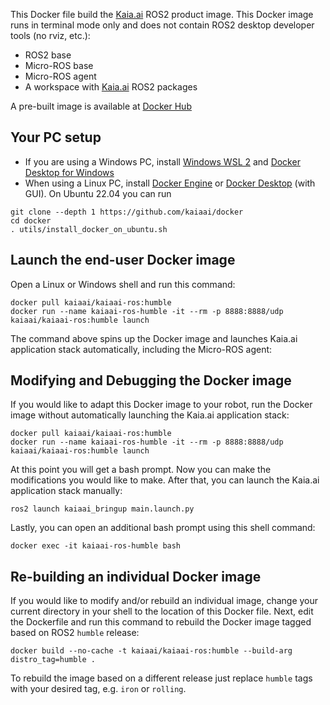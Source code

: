 This Docker file build the [Kaia.ai](https://kaia.ai/) ROS2 product image. This Docker image runs in terminal
mode only and does not contain ROS2 desktop developer tools (no rviz, etc.):
- ROS2 base
- Micro-ROS base
- Micro-ROS agent
- A workspace with [Kaia.ai](https://kaia.ai/) ROS2 packages

A pre-built image is available at [Docker Hub](https://hub.docker.com/r/kaiaai/kaiaai-ros)

## Your PC setup
- If you are using a Windows PC, install [Windows WSL 2](https://learn.microsoft.com/en-us/windows/wsl/install)
and [Docker Desktop for Windows](https://docs.docker.com/desktop/install/windows-install/)
- When using a Linux PC, install [Docker Engine](https://docs.docker.com/engine/install/ubuntu/) or
[Docker Desktop](https://docs.docker.com/desktop/install/linux-install/) (with GUI).
On Ubuntu 22.04 you can run
```
git clone --depth 1 https://github.com/kaiaai/docker
cd docker
. utils/install_docker_on_ubuntu.sh
```

## Launch the end-user Docker image
Open a Linux or Windows shell and run this command:
```
docker pull kaiaai/kaiaai-ros:humble
docker run --name kaiaai-ros-humble -it --rm -p 8888:8888/udp kaiaai/kaiaai-ros:humble launch
```
The command above spins up the Docker image and launches Kaia.ai application stack automatically,
including the Micro-ROS agent:

## Modifying and Debugging the Docker image
If you would like to adapt this Docker image to your robot, run the Docker image without
automatically launching the Kaia.ai application stack:
```
docker pull kaiaai/kaiaai-ros:humble
docker run --name kaiaai-ros-humble -it --rm -p 8888:8888/udp kaiaai/kaiaai-ros:humble launch
```

At this point you will get a bash prompt. Now you can make the modifications you would like
to make. After that, you can launch the Kaia.ai application stack manually:
```
ros2 launch kaiaai_bringup main.launch.py
```

Lastly, you can open an additional bash prompt using this shell command:
```
docker exec -it kaiaai-ros-humble bash
```

## Re-building an individual Docker image
If you would like to modify and/or rebuild an individual image, change your current directory in
your shell to the location of this Docker file. Next, edit the Dockerfile and run this
command to rebuild the Docker image tagged based on ROS2 `humble` release:
```
docker build --no-cache -t kaiaai/kaiaai-ros:humble --build-arg distro_tag=humble .
```
To rebuild the image based on a different release just replace
`humble` tags with your desired tag, e.g. `iron` or `rolling`.
